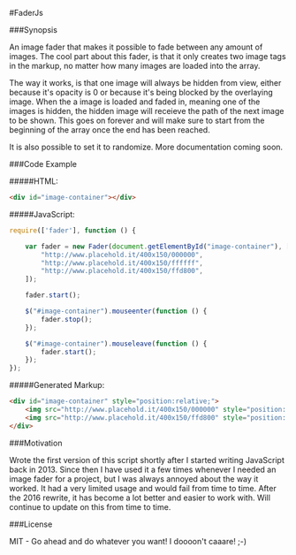 #FaderJs

###Synopsis

An image fader that makes it possible to fade between any amount of images. The cool part about this fader, is that it only creates two image tags in the markup, no matter how many images are loaded into the array.

The way it works, is that one image will always be hidden from view, either because it's opacity is 0 or because it's being blocked by the overlaying image. When the a image is loaded and faded in, meaning one of the images is hidden, the hidden image will receieve the path of the next image to be shown. This goes on forever and will make sure to start from the beginning of the array once the end has been reached.

It is also possible to set it to randomize. More documentation coming soon.

###Code Example

#####HTML:
```html
<div id="image-container"></div>
```

#####JavaScript:
```javascript
require(['fader'], function () {

    var fader = new Fader(document.getElementById("image-container"), [
        "http://www.placehold.it/400x150/000000",
        "http://www.placehold.it/400x150/ffffff",
        "http://www.placehold.it/400x150/ffd800",
    ]);

    fader.start();

    $("#image-container").mouseenter(function () {
        fader.stop();
    });

    $("#image-container").mouseleave(function () {
        fader.start();
    });
});
```

#####Generated Markup:
```html
<div id="image-container" style="position:relative;">
    <img src="http://www.placehold.it/400x150/000000" style="position: absolute;">
    <img src="http://www.placehold.it/400x150/ffd800" style="position: absolute; opacity: 1;">
</div>
```

###Motivation

Wrote the first version of this script shortly after I started writing JavaScript back in 2013. Since then I have used it a few times whenever I needed an image fader for a project, but I was always annoyed about the way it worked. It had a very limited usage and would fail from time to time. After the 2016 rewrite, it has become a lot better and easier to work with. Will continue to update on this from time to time.

###License

MIT - Go ahead and do whatever you want! I doooon't caaare! ;-)
